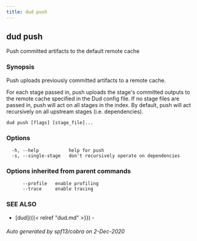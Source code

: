 ```yaml
---
title: dud push
---
```

## dud push

Push committed artifacts to the default remote cache

### Synopsis

Push uploads previously committed artifacts to a remote cache.

For each stage passed in, push uploads the stage's committed outputs to the
remote cache specified in the Dud config file. If no stage files are passed
in, push will act on all stages in the index. By default, push will act
recursively on all upstream stages (i.e. dependencies).

```
dud push [flags] [stage_file]...
```

### Options

```
  -h, --help           help for push
  -s, --single-stage   don't recursively operate on dependencies
```

### Options inherited from parent commands

```
      --profile   enable profiling
      --trace     enable tracing
```

### SEE ALSO

* [dud]({{< relref "dud.md" >}})	 - 

###### Auto generated by spf13/cobra on 2-Dec-2020
